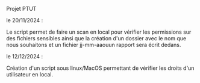 Projet PTUT 

le 20/11/2024 : 

Le script permet de faire un scan en local pour vérifier les permissions sur des fichiers sensibles ainsi que la création d'un dossier avec le nom que nous souhaitons et un fichier jj-mm-aaouun rapport sera écrit dedans.

le 12/12/2024 : 

Création d'un script sous linux/MacOS permettant de vérifier les droits d'un utilisateur en local.
